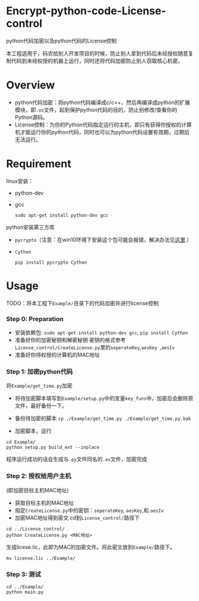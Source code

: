# Encrypt-python-code-License-control
python代码加密以及python代码的License控制

本工程适用于，码农给别人开发项目的时候，防止别人拿到代码后未经授权随意复制代码到未经权授的机器上运行，同时还将代码加密防止别人窃取核心机密。


# Overview
- python代码加密：将python代码编译成c/c++，然后再编译成python的扩展模块，即`.os`文件，起到保护python代码的目的，防止别修改/查看你的Python源码。
- License控制：为你的Python代码指定运行的主机，即只有获得你授权的计算机才能运行你的python代码，同时也可以为python代码设置有效期，过期后无法运行。


# Requirement
linux安装：
- python-dev
- gcc

  ```
  sudo apt-get install python-dev gcc
  ```
  
python安装第三方库

- `pycrypto`（注意：在win10环境下安装这个包可能会报错，解决办法见[这里](<https://blog.csdn.net/woay2008/article/details/79905627>) ）

- `Cython`

  ```
  pip install pycrypto Cython
  ```
  
# Usage
TODO：将本工程下`Example/`目录下的代码加密并进行license控制

### Step 0: Preparation
- 安装依赖包: `sudo apt-get install python-dev gcc`, `pip install Cython`
- 准备好你的加密秘钥和解密秘钥
密钥的格式参考`License_control/CreateLicense.py`里的`seperateKey`,`aesKey `,`aesIv`
- 准备好你待权授的计算机的MAC地址


### Step 1: 加密python代码
将`Example/get_time.py`加密
- 将待加密脚本填写到`Example/setup.py`中的变量`key_funs`中，加密后会删除原文件，最好备份一下。

- 备份待加密的脚本
`cp ./Example/get_time.py ./Example/get_time.py.bak`

- 加密脚本，运行
```
cd Example/
python setup.py build_ext --inplace
```
程序运行成功的话会生成与`.py`文件同名的`.os`文件，加密完成


### Step 2: 授权给用户主机
(即加密目标主机MAC地址)
- 获取目标主机的MAC地址
- 指定`CreateLicense.py`中的密钥：`seperateKey`, `aesKey`,和 `aesIv`
- 加密MAC地址得到密文
cd到`License_control/`路径下
```
cd ../License_control/
python CreateLicense.py <MAC地址>
```
生成licese.lic，此即为MAC的加密文件。将此密文放到`Example/`路径下。
```
mv license.lic ../Example/
```


### Step 3: 测试
```
cd ../Example/
python main.py
```

